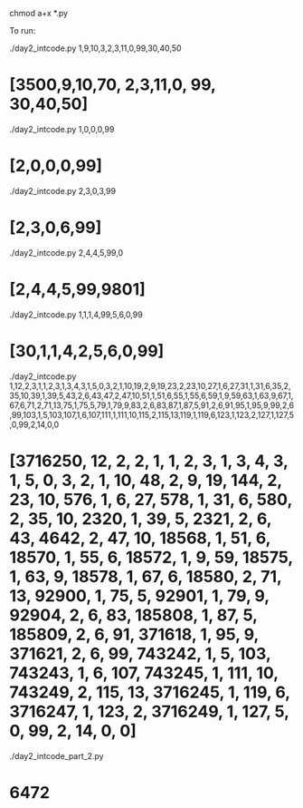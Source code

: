 chmod a+x *.py

To run:

./day2_intcode.py 1,9,10,3,2,3,11,0,99,30,40,50
# [3500,9,10,70, 2,3,11,0, 99, 30,40,50]

./day2_intcode.py 1,0,0,0,99
# [2,0,0,0,99]

./day2_intcode.py 2,3,0,3,99
# [2,3,0,6,99]

./day2_intcode.py 2,4,4,5,99,0
# [2,4,4,5,99,9801]

./day2_intcode.py 1,1,1,4,99,5,6,0,99
# [30,1,1,4,2,5,6,0,99]

./day2_intcode.py 1,12,2,3,1,1,2,3,1,3,4,3,1,5,0,3,2,1,10,19,2,9,19,23,2,23,10,27,1,6,27,31,1,31,6,35,2,35,10,39,1,39,5,43,2,6,43,47,2,47,10,51,1,51,6,55,1,55,6,59,1,9,59,63,1,63,9,67,1,67,6,71,2,71,13,75,1,75,5,79,1,79,9,83,2,6,83,87,1,87,5,91,2,6,91,95,1,95,9,99,2,6,99,103,1,5,103,107,1,6,107,111,1,111,10,115,2,115,13,119,1,119,6,123,1,123,2,127,1,127,5,0,99,2,14,0,0
# [3716250, 12, 2, 2, 1, 1, 2, 3, 1, 3, 4, 3, 1, 5, 0, 3, 2, 1, 10, 48, 2, 9, 19, 144, 2, 23, 10, 576, 1, 6, 27, 578, 1, 31, 6, 580, 2, 35, 10, 2320, 1, 39, 5, 2321, 2, 6, 43, 4642, 2, 47, 10, 18568, 1, 51, 6, 18570, 1, 55, 6, 18572, 1, 9, 59, 18575, 1, 63, 9, 18578, 1, 67, 6, 18580, 2, 71, 13, 92900, 1, 75, 5, 92901, 1, 79, 9, 92904, 2, 6, 83, 185808, 1, 87, 5, 185809, 2, 6, 91, 371618, 1, 95, 9, 371621, 2, 6, 99, 743242, 1, 5, 103, 743243, 1, 6, 107, 743245, 1, 111, 10, 743249, 2, 115, 13, 3716245, 1, 119, 6, 3716247, 1, 123, 2, 3716249, 1, 127, 5, 0, 99, 2, 14, 0, 0]

./day2_intcode_part_2.py
# 6472
